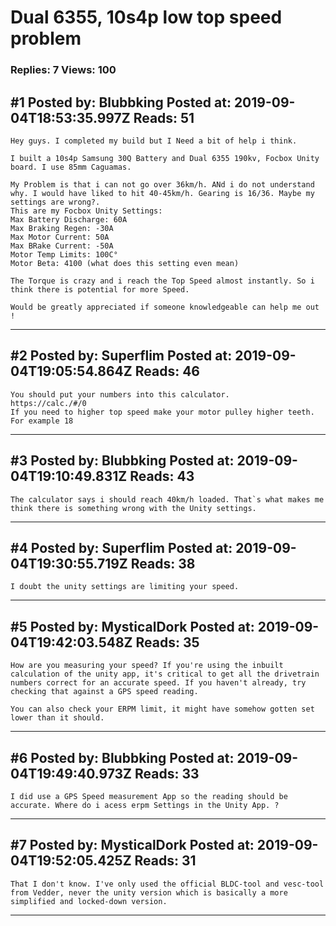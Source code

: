 # Dual 6355, 10s4p low top speed problem

### Replies: 7 Views: 100

## \#1 Posted by: Blubbking Posted at: 2019-09-04T18:53:35.997Z Reads: 51

```
Hey guys. I completed my build but I Need a bit of help i think.

I built a 10s4p Samsung 30Q Battery and Dual 6355 190kv, Focbox Unity board. I use 85mm Caguamas.

My Problem is that i can not go over 36km/h. ANd i do not understand why. I would have liked to hit 40-45km/h. Gearing is 16/36. Maybe my settings are wrong?. 
This are my Focbox Unity Settings:
Max Battery Discharge: 60A
Max Braking Regen: -30A
Max Motor Current: 50A
Max BRake Current: -50A
Motor Temp Limits: 100C°
Motor Beta: 4100 (what does this setting even mean)

The Torque is crazy and i reach the Top Speed almost instantly. So i think there is potential for more Speed.

Would be greatly appreciated if someone knowledgeable can help me out !
```

---
## \#2 Posted by: Superflim Posted at: 2019-09-04T19:05:54.864Z Reads: 46

```
You should put your numbers into this calculator.
https://calc./#/0
If you need to higher top speed make your motor pulley higher teeth. For example 18
```

---
## \#3 Posted by: Blubbking Posted at: 2019-09-04T19:10:49.831Z Reads: 43

```
The calculator says i should reach 40km/h loaded. That`s what makes me think there is something wrong with the Unity settings.
```

---
## \#4 Posted by: Superflim Posted at: 2019-09-04T19:30:55.719Z Reads: 38

```
I doubt the unity settings are limiting your speed.
```

---
## \#5 Posted by: MysticalDork Posted at: 2019-09-04T19:42:03.548Z Reads: 35

```
How are you measuring your speed? If you're using the inbuilt calculation of the unity app, it's critical to get all the drivetrain numbers correct for an accurate speed. If you haven't already, try checking that against a GPS speed reading.

You can also check your ERPM limit, it might have somehow gotten set lower than it should.
```

---
## \#6 Posted by: Blubbking Posted at: 2019-09-04T19:49:40.973Z Reads: 33

```
I did use a GPS Speed measurement App so the reading should be accurate. Where do i acess erpm Settings in the Unity App. ?
```

---
## \#7 Posted by: MysticalDork Posted at: 2019-09-04T19:52:05.425Z Reads: 31

```
That I don't know. I've only used the official BLDC-tool and vesc-tool from Vedder, never the unity version which is basically a more simplified and locked-down version.
```

---
